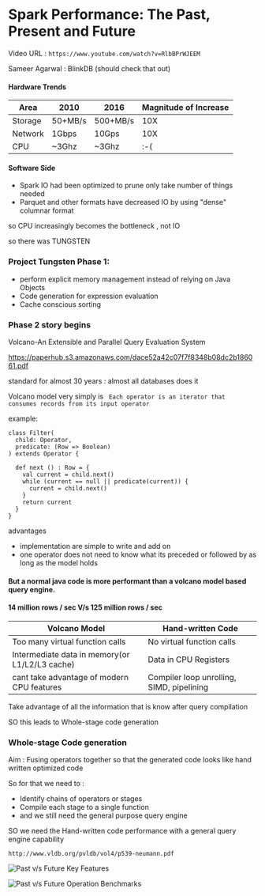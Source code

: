 Spark Performance: The Past, Present and Future
===============================================
Video URL : ``https://www.youtube.com/watch?v=RlbBPrWJEEM``


Sameer Agarwal : BlinkDB (should check that out)

#### Hardware Trends

Area    | 2010    | 2016     | Magnitude of Increase
--------|---------|----------|----------------------
Storage | 50+MB/s | 500+MB/s | 10X
Network | 1Gbps   | 10Gps    | 10X
CPU     | ~3Ghz   | ~3Ghz    |  :-(

#### Software Side

* Spark IO had been optimized to prune only take number of things needed
* Parquet and other formats have decreased IO by using "dense" columnar format

so CPU increasingly becomes the bottleneck , not IO

so there was TUNGSTEN

### Project Tungsten Phase 1:
 * perform explicit memory management instead of relying on Java Objects
 * Code generation for expression evaluation
 * Cache conscious sorting

### Phase 2 story begins

 Volcano-An Extensible and Parallel Query Evaluation System

 https://paperhub.s3.amazonaws.com/dace52a42c07f7f8348b08dc2b186061.pdf

 standard for almost 30 years : almost all databases does it

Volcano model very simply is
`` Each operator is an iterator that consumes records from its input operator``

example:

```
class Filter(
  child: Operator,
  predicate: (Row => Boolean)
) extends Operator {

  def next () : Row = {
    val current = child.next()
    while (current == null || predicate(current)) {
      current = child.next()
    }
    return current
  }
}
```
advantages
* implementation are simple to write and add on
* one operator does not need to know what its preceded or followed by as long
   as the model holds



#### But a normal java code is more performant than a volcano model based query engine.

#### 14 million rows / sec  V/s  125 million rows / sec


Volcano Model                                 |  Hand-written Code      
----------------------------------------------|-------------------------
Too many virtual function calls               | No virtual function calls
Intermediate data in memory(or L1/L2/L3 cache)| Data in CPU Registers
cant take advantage of modern CPU features    | Compiler loop unrolling, SIMD, pipelining

Take advantage of all the information that is know after query compilation

SO this leads to Whole-stage code generation

### Whole-stage Code generation

Aim : Fusing operators together so that the generated code looks like hand written
optimized code

So for that we need to :
* Identify chains of operators or stages
* Compile each stage to a single function
* and we still need the general purpose query engine

SO we need the Hand-written code performance with a general query engine capability

```http://www.vldb.org/pvldb/vol4/p539-neumann.pdf```

![Past v/s Future Key Features](../Pics/Spark_1.x_vs_2+_KeyFeats.png)

![Past v/s Future Operation Benchmarks](../Pics/Operation_Benchmarks_PastvsFuture.png)
